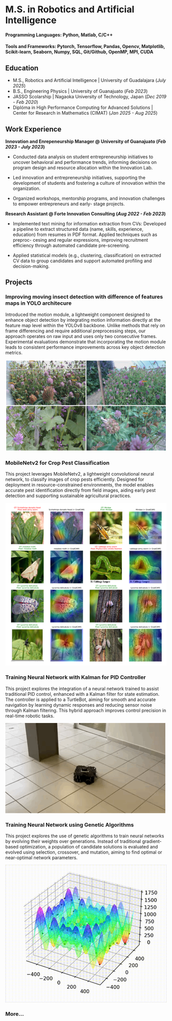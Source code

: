# M.S. in Robotics and Artificial Intelligence 

#### Programming Languages: Python, Matlab, C/C++
#### Tools and Frameworks: Pytorch, Tensorflow, Pandas, Opencv, Matplotlib, Scikit-learn, Seaborn, Numpy, SQL, Git/Github, OpenMP, MPI, CUDA

## Education

- M.S., Robotics and Artificial Intelligence | University of Guadalajara (_July 2025_)
- B.S., Engineering Physics  | University of Guanajuato (_Feb 2023_)
- JASSO Scolarship | Nagaoka University of Technology, Japan (_Dec 2019 - Feb 2020_)
-  Diplóma in High Performance Computing for Advanced Solutions | Center for Research in Mathematics (CIMAT) (_Jan 2025 - Aug 2025_)

## Work Experience 

**Innovation and Enrepeneurship Manager @ University of Guanajuato (_Feb 2023 - July 2023_)**
-  Conducted data analysis on student entrepreneurship initiatives to uncover behavioral and performance
trends, informing decisions on program design and resource allocation within the Innovation Lab.

- Led innovation and entrepreneurship initiatives, supporting the development of students and fostering a
culture of innovation within the organization.

- Organized workshops, mentorship programs, and innovation challenges to empower entrepreneurs and early-
stage projects.

**Research Assistant @ Forte Innovation Consulting (_Aug 2022 - Feb 2023_)**
- Implemented text mining for information extraction from CVs: Developed a pipeline to extract structured
data (name, skills, experience, education) from resumes in PDF format. Applied techniques such as preproc-
cesing and regular expressions, improving recruitment efficiency through automated candidate pre-screening.

- Applied statistical models (e.g., clustering, classification) on extracted CV data to group candidates and
support automated profiling and decision-making.

## Projects

### Improving moving insect detection with difference of features maps in YOLO architecure

Introduced the motion module, a lightweight component designed to enhance object detection by integrating motion information directly at the feature map level within the YOLOv8 backbone. Unlike methods that rely on frame differencing and require additional preprocessing steps, our approach operates on raw input and uses only two consecutive frames. Experimental evaluations demonstrate that incorporating the motion module leads to consistent performance improvements across key object detection metrics.

![Improving moving insect detection ](/assets/preds_abejas_s.jpg)

### MobileNetv2 for Crop Pest Classification 
This project leverages MobileNetv2, a lightweight convolutional neural network, to classify images of crop pests efficiently. Designed for deployment in resource-constrained environments, the model enables accurate pest identification directly from field images, aiding early pest detection and supporting sustainable agricultural practices.

![Pest Classification](/assets/gradcam1.png)

### Training Neural Network with Kalman for PID Controller

This project explores the integration of a neural network trained to assist traditional PID control, enhanced with a Kalman filter for state estimation. The controller is applied to a TurtleBot, aiming for smooth and accurate navigation by learning dynamic responses and reducing sensor noise through Kalman filtering. This hybrid approach improves control precision in real-time robotic tasks.

![Neural Network and Kalman Filter Control](/assets/IMG_0807.gif)

### Training Neural Network using Genetic Algorithms

This project explores the use of genetic algorithms to train neural networks by evolving their weights over generations. Instead of traditional gradient-based optimization, a population of candidate solutions is evaluated and evolved using selection, crossover, and mutation, aiming to find optimal or near-optimal network parameters.

![Training Neural Network with Genetic Algorithms ](/assets/genetic.gif)

### More...
